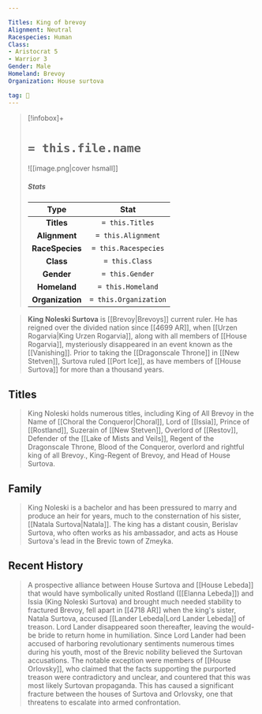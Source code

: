 ```yaml
---

Titles: King of brevoy
Alignment: Neutral
Racespecies: Human
Class:
- Aristocrat 5
- Warrior 3
Gender: Male
Homeland: Brevoy
Organization: House surtova

tag: 👤️
---
```


> [!infobox]+
> #  `= this.file.name`
> ![[image.png|cover hsmall]]
> ##### Stats
> Type | Stat |
> :---: |:---:|
> **Titles** | `= this.Titles` |
> **Alignment** | `= this.Alignment` |
> **RaceSpecies** | `= this.Racespecies` |
> **Class** | `= this.Class` |
> **Gender** | `= this.Gender` |
> **Homeland** | `= this.Homeland` |
> **Organization** | `= this.Organization` |



> **King Noleski Surtova** is [[Brevoy|Brevoys]] current ruler. He has reigned over the divided nation since [[4699 AR]], when [[Urzen Rogarvia|King Urzen Rogarvia]], along with all members of [[House Rogarvia]], mysteriously disappeared in an event known as the [[Vanishing]]. Prior to taking the [[Dragonscale Throne]] in [[New Stetven]], Surtova ruled [[Port Ice]], as have members of [[House Surtova]] for more than a thousand years.



## Titles

> King Noleski holds numerous titles, including King of All Brevoy in the Name of [[Choral the Conqueror|Choral]], Lord of [[Issia]], Prince of [[Rostland]], Suzerain of [[New Stetven]], Overlord of [[Restov]], Defender of the [[Lake of Mists and Veils]], Regent of the Dragonscale Throne, Blood of the Conqueror, overlord and rightful king of all Brevoy., King-Regent of Brevoy, and Head of House Surtova.


## Family

> King Noleski is a bachelor and has been pressured to marry and produce an heir for years, much to the consternation of his sister, [[Natala Surtova|Natala]].
> The king has a distant cousin, Berislav Surtova, who often works as his ambassador, and acts as House Surtova's lead in the Brevic town of Zmeyka.


## Recent History

> A prospective alliance between House Surtova and [[House Lebeda]] that would have symbolically united Rostland ([[Elanna Lebeda]]) and Issia (King Noleski Surtova) and brought much needed stability to fractured Brevoy, fell apart in [[4718 AR]] when the king's sister, Natala Surtova, accused [[Lander Lebeda|Lord Lander Lebeda]] of treason. Lord Lander disappeared soon thereafter, leaving the would-be bride to return home in humiliation. Since Lord Lander had been accused of harboring revolutionary sentiments numerous times during his youth, most of the Brevic nobility believed the Surtovan accusations. The notable exception were members of [[House Orlovsky]], who claimed that the facts supporting the purported treason were contradictory and unclear, and countered that this was most likely Surtovan propaganda. This has caused a significant fracture between the houses of Surtova and Orlovsky, one that threatens to escalate into armed confrontation.







